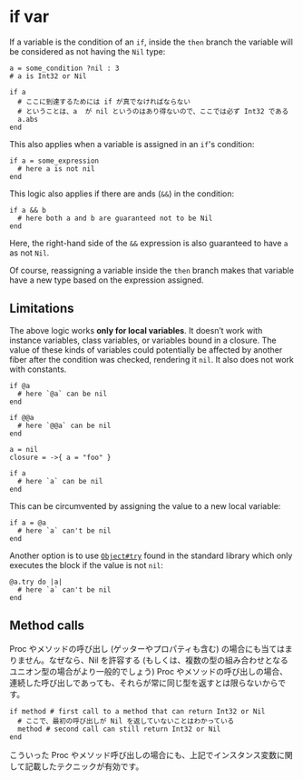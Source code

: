 # if var

If a variable is the condition of an `if`, inside the `then` branch the variable will be considered as not having the `Nil` type:

```crystal
a = some_condition ?nil : 3
# a is Int32 or Nil

if a
  # ここに到達するためには if が真でなければならない
  # ということは、a  が nil というのはあり得ないので、ここでは必ず Int32 である
  a.abs
end
```

This also applies when a variable is assigned in an `if`'s condition:

```crystal
if a = some_expression
  # here a is not nil
end
```

This logic also applies if there are ands (`&&`) in the condition:

```crystal
if a && b
  # here both a and b are guaranteed not to be Nil
end
```

Here, the right-hand side of the `&&` expression is also guaranteed to have `a` as not `Nil`.

Of course, reassigning a variable inside the `then` branch makes that variable have a new type based on the expression assigned.

## Limitations

The above logic works **only for local variables**. It doesn’t work with instance variables, class variables, or variables bound in a closure. The value of these kinds of variables could potentially be affected by another fiber after the condition was checked, rendering it `nil`. It also does not work with constants.

```crystal
if @a
  # here `@a` can be nil
end

if @@a
  # here `@@a` can be nil
end

a = nil
closure = ->{ a = "foo" }

if a
  # here `a` can be nil
end
```

This can be circumvented by assigning the value to a new local variable:

```crystal
if a = @a
  # here `a` can't be nil
end
```

Another option is to use [`Object#try`](https://crystal-lang.org/api/Object.html#try%28%26block%29-instance-method) found in the standard library which only executes the block if the value is not `nil`:

```crystal
@a.try do |a|
  # here `a` can't be nil
end
```

## Method calls

Proc やメソッドの呼び出し (ゲッターやプロパティも含む) の場合にも当てはまりません。なぜなら、Nil を許容する (もしくは、複数の型の組み合わせとなるユニオン型の場合がより一般的でしょう) Proc やメソッドの呼び出しの場合、連続した呼び出しであっても、それらが常に同じ型を返すとは限らないからです。

```crystal
if method # first call to a method that can return Int32 or Nil
  # ここで、最初の呼び出しが Nil を返していないことはわかっている
  method # second call can still return Int32 or Nil
end
```

こういった Proc やメソッド呼び出しの場合にも、上記でインスタンス変数に関して記載したテクニックが有効です。
